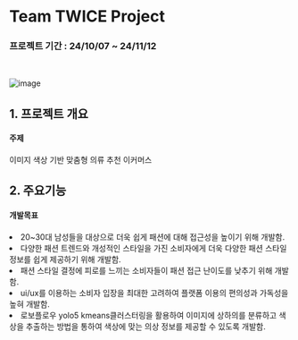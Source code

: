 
<h1>Team TWICE Project</h1>

<h3>프로젝트 기간 : 24/10/07 ~ 24/11/12</h3>
<br>

![image](https://github.com/user-attachments/assets/397d9161-ab0d-4d97-bd72-83d483a0f138)

<h2>1. 프로젝트 개요</h2>
<h4>주제</h4>
이미지 색상 기반 맞춤형 의류 추천 이커머스

<h2>2. 주요기능</h2>
<h4>개발목표</h4>
<li>20~30대 남성들을 대상으로 더욱 쉽게 패션에 대해 접근성을 높이기 위해 개발함.</li>
<li>다양한 패션 트렌드와 개성적인 스타일을 가진 소비자에게 더욱 다양한 패션 스타일 정보를 쉽게 제공하기 위해 개발함.</li>
<li>패션 스타일 결정에 피로를 느끼는 소비자들이 패션 접근 난이도를 낮추기 위해 개발함.</li>
<li>ui/ux를 이용하는 소비자 입장을 최대한 고려하여 플랫폼 이용의 편의성과 가독성을 높혀 개발함.</li>
<li>로보플로우 yolo5 kmeans클러스터링을 활용하여 이미지에 상하의를 분류하고 색상을 추출하는 방법을 통하여 색상에 맞는 의상 정보를 제공할 수 있도록 개발함.</li>


